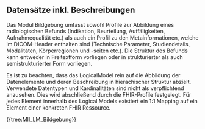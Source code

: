 ## Datensätze inkl. Beschreibungen

Das Modul Bildgebung umfasst sowohl Profile zur Abbildung eines radiologischen Befunds (Indikation, Beurteilung, Auffäligkeiten, Aufnahmequalität etc.) als auch ein Profil zu den Metainformationen, welche im DICOM-Header enthalten sind (Technische Parameter, Studiendetails, Modalitäten, Körperregionen und -seiten etc.). Die Struktur des Befunds kann entweder in Freitextform vorliegen oder in strukturierter als auch semistrukturierter Form vorliegen.

Es ist zu beachten, dass das LogicalModel rein auf die Abbildung der Datenelemente und deren Beschreibung in hierachischer Struktur abzielt. Verwendete Datentypen und Kardinalitäten sind nicht als verpflichtend anzusehen. Dies wird abschließend durch die FHIR-Profile festgelegt. Für jedes Element innerhalb des Logical Models existiert ein 1:1 Mapping auf ein Element einer konkreten FHIR Ressource.

{{tree:MII_LM_Bildgebung}}

